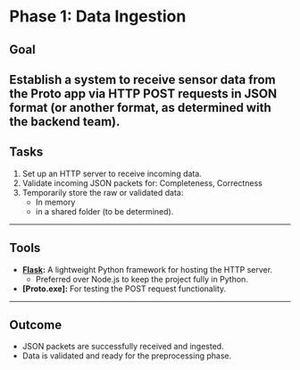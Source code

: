 # Phase 1: Data Ingestion

## Goal
Establish a system to receive sensor data from the Proto app via HTTP POST requests in JSON format (or another format, as determined with the backend team).
---
## Tasks
1. Set up an HTTP server to receive incoming data.
2. Validate incoming JSON packets for: Completeness, Correctness
3. Temporarily store the raw or validated data: 
   - In memory
   - in a shared folder (to be determined).
---
## Tools
- **[Flask](https://flask.palletsprojects.com/):** A lightweight Python framework for hosting the HTTP server.
  - Preferred over Node.js to keep the project fully in Python.
- **[Proto.exe]:** For testing the POST request functionality.
---
## Outcome
- JSON packets are successfully received and ingested.
- Data is validated and ready for the preprocessing phase.
